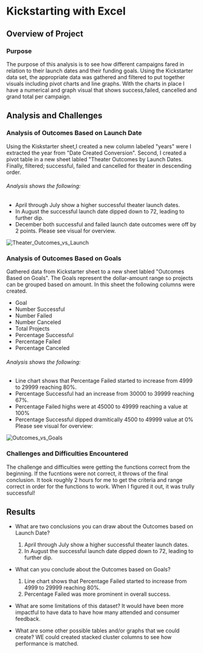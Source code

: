 # Kickstarting with Excel

## Overview of Project
 
### Purpose
The purpose of this analysis is to see how different campaigns fared in relation to their launch dates and their funding goals. Using the Kickstarter data set, the appropriate data was gathered and filtered to put together visuals including pivot charts and line graphs. With the charts in place I have a numerical and graph visual that shows success,failed, cancelled and grand total per campaign. 

## Analysis and Challenges

### Analysis of Outcomes Based on Launch Date
Using the Kiskstarter sheet,I created a new column labeled "years" were I extracted the year from "Date Created Conversion". Second, I created a pivot table in a new sheet labled "Theater Outcomes by Launch Dates. Finally, filtered; successful, failed and cancelled for theater in descending order.

###### Analysis shows the following:
- April through July show a higher successful theater launch dates.
- In August the successful launch date dipped down to 72, leading to further dip.
- December both successful and failed launch date outcomes were off by 2 points.
 Please see visual for overview.
 
 ![Theater_Outcomes_vs_Launch](https://1drv.ms/u/s!Ag_TShBi5_duixUEbEui_7zen4SB?e=lT4RkG)

### Analysis of Outcomes Based on Goals
Gathered data from Kickstarter sheet to a new sheet labled "Outcomes Based on Goals". The Goals represent the dollar-amount range so projects can be grouped based on amount.
 In this sheet the following columns were created.
- Goal
- Number Successful
- Number Failed
- Number Canceled
- Total Projects
- Percentage Successful
- Percentage Failed
- Percentage Canceled

###### Analysis shows the following:
- Line chart shows that Percentage Failed started to increase from 4999 to 29999 reaching 80%.
- Percentage Successful had an increase from 30000 to 39999 reaching 67%.
- Percentage Failed highs were at 45000 to 49999 reaching a value at 100%
- Percentage Successful dipped dramitically 4500 to 49999 value at 0%
Please see visual for overview:

![Outcomes_vs_Goals](https://1drv.ms/u/s!Ag_TShBi5_duixTtq2aQonFXwQ5-?e=hw7XuL)

### Challenges and Difficulties Encountered
The challenge and difficulties were getting the functions correct from the beginning. If the fucntions were not correct, it throws of the final conclusion. It took roughly 2 hours for me to get the criteria and range correct in order for the functions to work. When I figured it out, it was trully successful! 

## Results

- What are two conclusions you can draw about the Outcomes based on Launch Date?
  1. April through July show a higher successful theater launch dates.
  2. In August the successful launch date dipped down to 72, leading to further dip.

- What can you conclude about the Outcomes based on Goals?
  1. Line chart shows that Percentage Failed started to increase from 4999 to 29999 reaching 80%.
  2. Percentage Failed was more prominent in overall success.

- What are some limitations of this dataset?
It would have been more impactful to have data to have how many attended and consumer feedback.

- What are some other possible tables and/or graphs that we could create?
WE could created stacked cluster columns to see how performance is matched.
